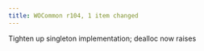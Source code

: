 ```yaml
---
title: WOCommon r104, 1 item changed
---
```


Tighten up singleton implementation; dealloc now raises
